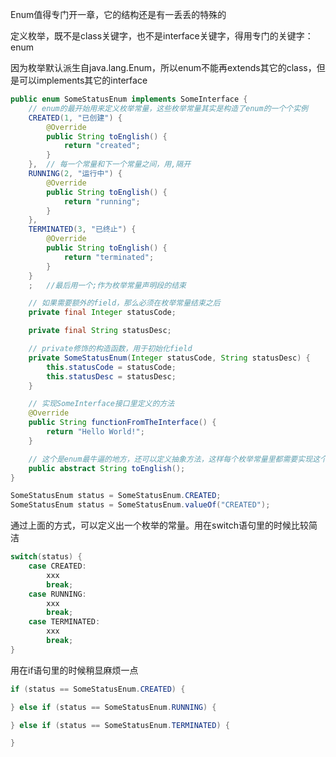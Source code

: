 Enum值得专门开一章，它的结构还是有一丢丢的特殊的

定义枚举，既不是class关键字，也不是interface关键字，得用专门的关键字：enum 

因为枚举默认派生自java.lang.Enum，所以enum不能再extends其它的class，但是可以implements其它的interface

```java
public enum SomeStatusEnum implements SomeInterface {
    // enum的最开始用来定义枚举常量，这些枚举常量其实是构造了enum的一个个实例
    CREATED(1, "已创建") {
        @Override
        public String toEnglish() {
            return "created";
        }
    },  // 每一个常量和下一个常量之间，用,隔开
    RUNNING(2, "运行中") {
        @Override
        public String toEnglish() {
            return "running";
        }
    }, 
    TERMINATED(3, "已终止") {
        @Override           
        public String toEnglish() {
            return "terminated";
        }
    }
    ;   //最后用一个;作为枚举常量声明段的结束

    // 如果需要额外的field，那么必须在枚举常量结束之后
    private final Integer statusCode;

    private final String statusDesc;

    // private修饰的构造函数，用于初始化field
    private SomeStatusEnum(Integer statusCode, String statusDesc) {
        this.statusCode = statusCode;
        this.statusDesc = statusDesc;
    }

    // 实现SomeInterface接口里定义的方法
    @Override
    public String functionFromTheInterface() {
        return "Hello World!";
    }

    // 这个是enum最牛逼的地方，还可以定义抽象方法，这样每个枚举常量里都需要实现这个方法
    public abstract String toEnglish();
}
```


```java
SomeStatusEnum status = SomeStatusEnum.CREATED;
SomeStatusEnum status = SomeStatusEnum.valueOf("CREATED");
```

通过上面的方式，可以定义出一个枚举的常量。用在switch语句里的时候比较简洁

```java
switch(status) {
    case CREATED:
        xxx
        break;
    case RUNNING:
        xxx
        break;
    case TERMINATED:
        xxx
        break;
}
```

用在if语句里的时候稍显麻烦一点

```java
if (status == SomeStatusEnum.CREATED) {

} else if (status == SomeStatusEnum.RUNNING) {

} else if (status == SomeStatusEnum.TERMINATED) {

}
```
